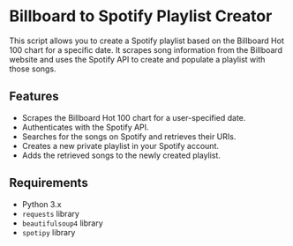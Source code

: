 # Billboard to Spotify Playlist Creator

This script allows you to create a Spotify playlist based on the Billboard Hot 100 chart for a specific date. It scrapes song information from the Billboard website and uses the Spotify API to create and populate a playlist with those songs.

## Features

- Scrapes the Billboard Hot 100 chart for a user-specified date.
- Authenticates with the Spotify API.
- Searches for the songs on Spotify and retrieves their URIs.
- Creates a new private playlist in your Spotify account.
- Adds the retrieved songs to the newly created playlist.

## Requirements

- Python 3.x
- `requests` library
- `beautifulsoup4` library
- `spotipy` library
